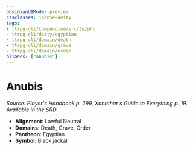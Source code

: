 ```yaml
---
obsidianUIMode: preview
cssclasses: json5e-deity
tags:
- ttrpg-cli/compendium/src/5e/phb
- ttrpg-cli/deity/egyptian
- ttrpg-cli/domain/death
- ttrpg-cli/domain/grave
- ttrpg-cli/domain/order
aliases: ["Anubis"]
---
```

# Anubis
*Source: Player's Handbook p. 299, Xanathar's Guide to Everything p. 19. Available in the <span title='Systems Reference Document (5.1)'>SRD</span>* 

- **Alignment**: Lawful Neutral
- **Domains**: Death, Grave, Order
- **Pantheon**: Egyptian
- **Symbol**: Black jackal